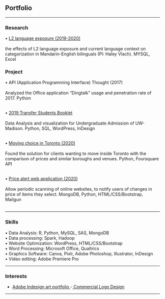 ## Portfolio

---

### Research

• [L2 language exposure (2019-2020)](https://ugradsymposium.wisc.edu/wp-content/uploads/sites/454/2020/05/Zhou-and-Tong.pdf)
<br><br>
the effects of L2 language exposure and current language context on categorization in Mandarin-English bilinguals (PI: Haley Vlach). MYSQL, Excel



### Project

• API (Application Programming Interface) Thought (2017)
<br><br>
Analyzed the Office
application “Dingtalk” usage and penetration rate of 2017. Python
<br><br>

• [2019 Transfer Students Booklet](https://transfer.wisc.edu/transferstats/)
<br><br>
Data Analysis and visualization for
Undergraduate Admission of UW-Madison. Python, SQL, WordPress, InDesign
<br><br>

• [Moving choice in Toronto (2020)](https://www.linkedin.com/pulse/how-choose-site-toronto-wenqi-zhou/?published=t&trackingId=3iw8bdAxT%2FG7he6J9s3Jog%3D%3D)
<br><br>
Found the solution for clients wanting to move inside Toronto with the comparison of prices and similar boroughs and venues. Python,
Foursquare API
<br><br>

• [Price alert web application (2020)](https://price-alert-personal.herokuapp.com/)
<br><br>
Allow periodic scanning of online websites, to notify
users of changes in price of items they select. MongoDB, Python, HTML/CSS/Bootstrap, Mailgun
<br><br>

---

### Skills 

• Data Analysis: R, Python, MySQL, SAS, MongoDB<br/>
• Data processing: Spark, Hadoop<br/>
• Website Optimization: WordPress, HTML/CSS/Bootstrap<br/>
• Word Processing: Microsoft Office, Qualtrics<br/>
• Graphics Software: Canva, Pixlr, Adobe Photoshop, Illustrator, InDesign<br/>
• Video editing: Adobe Premiere Pro<br/>

---

### Interests

- [ Adobe Indesign art portfolio ](/pdf/Final_Updated.pdf)
-[ Commercial Logo Design ](/images/2-01.png)



---

